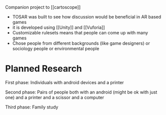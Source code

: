 Companion project to [[cartoscope]]

 - TOSAR was built to see how discussion would be beneficial in AR based games
 - it is developed using [[Unity]] and [[Vuforia]]
 - Customizable rulesets means that people can come up with many games
 - Chose people from different backgrounds (like game designers) or sociology people or environmental people

# Planned Research

First phase: Individuals with android devices and a printer

Second phase: Pairs of people both with an android (might be ok with just one) and a printer and a scissor and a computer

Third phase: Family study
